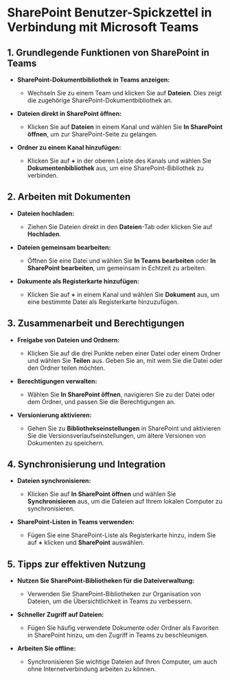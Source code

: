 # SharePoint Benutzer-Spickzettel in Verbindung mit Microsoft Teams



## 1. Grundlegende Funktionen von SharePoint in Teams

- **SharePoint-Dokumentbibliothek in Teams anzeigen:**
  - Wechseln Sie zu einem Team und klicken Sie auf **Dateien**. Dies zeigt die zugehörige SharePoint-Dokumentbibliothek an.

- **Dateien direkt in SharePoint öffnen:**
  - Klicken Sie auf **Dateien** in einem Kanal und wählen Sie **In SharePoint öffnen**, um zur SharePoint-Seite zu gelangen.

- **Ordner zu einem Kanal hinzufügen:**
  - Klicken Sie auf **+** in der oberen Leiste des Kanals und wählen Sie **Dokumentenbibliothek** aus, um eine SharePoint-Bibliothek zu verbinden.

## 2. Arbeiten mit Dokumenten

- **Dateien hochladen:**
  - Ziehen Sie Dateien direkt in den **Dateien**-Tab oder klicken Sie auf **Hochladen**.

- **Dateien gemeinsam bearbeiten:**
  - Öffnen Sie eine Datei und wählen Sie **In Teams bearbeiten** oder **In SharePoint bearbeiten**, um gemeinsam in Echtzeit zu arbeiten.

- **Dokumente als Registerkarte hinzufügen:**
  - Klicken Sie auf **+** in einem Kanal und wählen Sie **Dokument** aus, um eine bestimmte Datei als Registerkarte hinzuzufügen.

## 3. Zusammenarbeit und Berechtigungen

- **Freigabe von Dateien und Ordnern:**
  - Klicken Sie auf die drei Punkte neben einer Datei oder einem Ordner und wählen Sie **Teilen** aus. Geben Sie an, mit wem Sie die Datei oder den Ordner teilen möchten.

- **Berechtigungen verwalten:**
  - Wählen Sie **In SharePoint öffnen**, navigieren Sie zu der Datei oder dem Ordner, und passen Sie die Berechtigungen an.

- **Versionierung aktivieren:**
  - Gehen Sie zu **Bibliothekseinstellungen** in SharePoint und aktivieren Sie die Versionsverlaufseinstellungen, um ältere Versionen von Dokumenten zu speichern.

## 4. Synchronisierung und Integration

- **Dateien synchronisieren:**
  - Klicken Sie auf **In SharePoint öffnen** und wählen Sie **Synchronisieren** aus, um die Dateien auf Ihrem lokalen Computer zu synchronisieren.

- **SharePoint-Listen in Teams verwenden:**
  - Fügen Sie eine SharePoint-Liste als Registerkarte hinzu, indem Sie auf **+** klicken und **SharePoint** auswählen.

## 5. Tipps zur effektiven Nutzung

- **Nutzen Sie SharePoint-Bibliotheken für die Dateiverwaltung:**
  - Verwenden Sie SharePoint-Bibliotheken zur Organisation von Dateien, um die Übersichtlichkeit in Teams zu verbessern.

- **Schneller Zugriff auf Dateien:**
  - Fügen Sie häufig verwendete Dokumente oder Ordner als Favoriten in SharePoint hinzu, um den Zugriff in Teams zu beschleunigen.

- **Arbeiten Sie offline:**
  - Synchronisieren Sie wichtige Dateien auf Ihren Computer, um auch ohne Internetverbindung arbeiten zu können.
